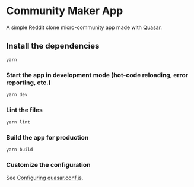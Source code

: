 # Community Maker App

A simple Reddit clone micro-community app made with [Quasar](https://next.quasar.dev/).

## Install the dependencies

```bash
yarn
```

### Start the app in development mode (hot-code reloading, error reporting, etc.)

```bash
yarn dev
```

### Lint the files

```bash
yarn lint
```

### Build the app for production

```bash
yarn build
```

### Customize the configuration

See [Configuring quasar.conf.js](https://v2.quasar.dev/quasar-cli/quasar-conf-js).
